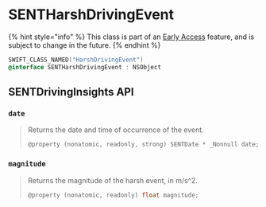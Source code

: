 # SENTHarshDrivingEvent

{% hint style="info" %}
This class is part of an [Early Access](../../../appendix/feature-production-readiness.md) feature, and is subject to change in the future.
{% endhint %}

```objectivec
SWIFT_CLASS_NAMED("HarshDrivingEvent")
@interface SENTHarshDrivingEvent : NSObject
```

## SENTDrivingInsights API

### `date`

> Returns the date and time of occurrence of the event.
>
> ```objectivec
> @property (nonatomic, readonly, strong) SENTDate * _Nonnull date;
> ```

### `magnitude`

> Returns the magnitude of the harsh event, in m/s^2.
>
> ```objectivec
> @property (nonatomic, readonly) float magnitude;
> ```
